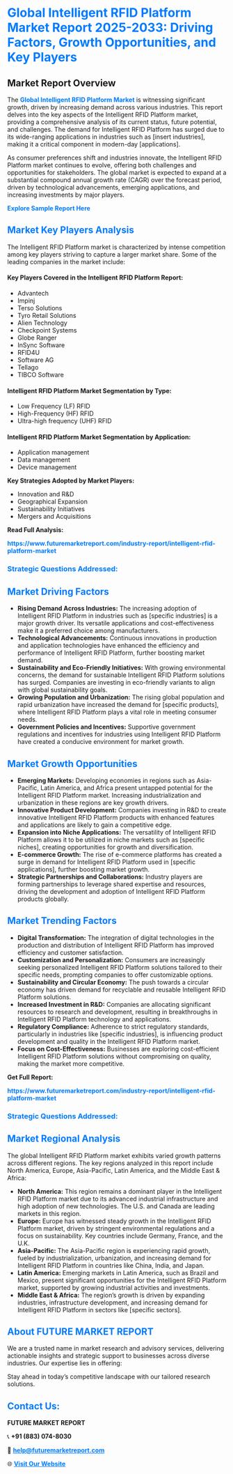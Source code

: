 <h1 style="color: #007BFF;">Global Intelligent RFID Platform Market Report 2025-2033: Driving Factors, Growth Opportunities, and Key Players</h1>

<section id="overview">
<h2>Market Report Overview</h2>
<p>The <a href="https://www.futuremarketreport.com/industry-report/intelligent-rfid-platform-market" style="color: #007BFF; text-decoration: none;"><strong>Global Intelligent RFID Platform Market</strong></a> is witnessing significant growth, driven by increasing demand across various industries. This report delves into the key aspects of the Intelligent RFID Platform market, providing a comprehensive analysis of its current status, future potential, and challenges. The demand for Intelligent RFID Platform has surged due to its wide-ranging applications in industries such as [insert industries], making it a critical component in modern-day [applications].</p>
<p>As consumer preferences shift and industries innovate, the Intelligent RFID Platform market continues to evolve, offering both challenges and opportunities for stakeholders. The global market is expected to expand at a substantial compound annual growth rate (CAGR) over the forecast period, driven by technological advancements, emerging applications, and increasing investments by major players.</p>
</section>

<section id="overview">
<p><a href="https://www.futuremarketreport.com/request-sample/reportId=63401" style="color: #007BFF; text-decoration: none;"><strong>Explore Sample Report Here</strong></a></p>
</section>

<section id="key-players">
<h2 style="color: #007BFF;">Market Key Players Analysis</h2>
<p>The Intelligent RFID Platform market is characterized by intense competition among key players striving to capture a larger market share. Some of the leading companies in the market include:</p>
<h4>Key Players Covered in the Intelligent RFID Platform Report:</h4>
<ul><li>Advantech</li><li>Impinj</li><li>Terso Solutions</li><li>Tyro Retail Solutions</li><li>Alien Technology</li><li>Checkpoint Systems</li><li>Globe Ranger</li><li>InSync Software</li><li>RFID4U</li><li>Software AG</li><li>Tellago</li><li>TIBCO Software</li></ul>
<h4>Intelligent RFID Platform Market Segmentation by Type:</h4>
<ul><li>Low Frequency (LF) RFID</li><li>High-Frequency (HF) RFID</li><li>Ultra-high frequency (UHF) RFID</li></ul>

<h4>Intelligent RFID Platform Market Segmentation by Application:</h4>
<ul><li>Application management</li><li>Data management</li><li>Device management</li></ul>
<p><strong>Key Strategies Adopted by Market Players:</strong></p>
<ul>
<li>Innovation and R&D</li>
<li>Geographical Expansion</li>
<li>Sustainability Initiatives</li>
<li>Mergers and Acquisitions</li>
</ul>
</section>

<section>
<p><strong>Read Full Analysis: </strong></p><a href="https://www.futuremarketreport.com/industry-report/intelligent-rfid-platform-market" style="color: #007BFF; text-decoration: none;"><strong>https://www.futuremarketreport.com/industry-report/intelligent-rfid-platform-market</strong></a>
<h3 style="color: #007BFF;">Strategic Questions Addressed:</h3>
</section>

<section id="driving-factors">
<h2 style="color: #007BFF;">Market Driving Factors</h2>
<ul>
<li><strong>Rising Demand Across Industries:</strong> The increasing adoption of Intelligent RFID Platform in industries such as [specific industries] is a major growth driver. Its versatile applications and cost-effectiveness make it a preferred choice among manufacturers.</li>
<li><strong>Technological Advancements:</strong> Continuous innovations in production and application technologies have enhanced the efficiency and performance of Intelligent RFID Platform, further boosting market demand.</li>
<li><strong>Sustainability and Eco-Friendly Initiatives:</strong> With growing environmental concerns, the demand for sustainable Intelligent RFID Platform solutions has surged. Companies are investing in eco-friendly variants to align with global sustainability goals.</li>
<li><strong>Growing Population and Urbanization:</strong> The rising global population and rapid urbanization have increased the demand for [specific products], where Intelligent RFID Platform plays a vital role in meeting consumer needs.</li>
<li><strong>Government Policies and Incentives:</strong> Supportive government regulations and incentives for industries using Intelligent RFID Platform have created a conducive environment for market growth.</li>
</ul>
</section>

<section id="growth-opportunities">
<h2 style="color: #007BFF;">Market Growth Opportunities</h2>
<ul>
<li><strong>Emerging Markets:</strong> Developing economies in regions such as Asia-Pacific, Latin America, and Africa present untapped potential for the Intelligent RFID Platform market. Increasing industrialization and urbanization in these regions are key growth drivers.</li>
<li><strong>Innovative Product Development:</strong> Companies investing in R&D to create innovative Intelligent RFID Platform products with enhanced features and applications are likely to gain a competitive edge.</li>
<li><strong>Expansion into Niche Applications:</strong> The versatility of Intelligent RFID Platform allows it to be utilized in niche markets such as [specific niches], creating opportunities for growth and diversification.</li>
<li><strong>E-commerce Growth:</strong> The rise of e-commerce platforms has created a surge in demand for Intelligent RFID Platform used in [specific applications], further boosting market growth.</li>
<li><strong>Strategic Partnerships and Collaborations:</strong> Industry players are forming partnerships to leverage shared expertise and resources, driving the development and adoption of Intelligent RFID Platform products globally.</li>
</ul>
</section>

<section id="trending-factors">
<h2 style="color: #007BFF;">Market Trending Factors</h2>
<ul>
<li><strong>Digital Transformation:</strong> The integration of digital technologies in the production and distribution of Intelligent RFID Platform has improved efficiency and customer satisfaction.</li>
<li><strong>Customization and Personalization:</strong> Consumers are increasingly seeking personalized Intelligent RFID Platform solutions tailored to their specific needs, prompting companies to offer customizable options.</li>
<li><strong>Sustainability and Circular Economy:</strong> The push towards a circular economy has driven demand for recyclable and reusable Intelligent RFID Platform solutions.</li>
<li><strong>Increased Investment in R&D:</strong> Companies are allocating significant resources to research and development, resulting in breakthroughs in Intelligent RFID Platform technology and applications.</li>
<li><strong>Regulatory Compliance:</strong> Adherence to strict regulatory standards, particularly in industries like [specific industries], is influencing product development and quality in the Intelligent RFID Platform market.</li>
<li><strong>Focus on Cost-Effectiveness:</strong> Businesses are exploring cost-efficient Intelligent RFID Platform solutions without compromising on quality, making the market more competitive.</li>
</ul>
</section>

<section>
<p><strong>Get Full Report: </strong></p><a href="https://www.futuremarketreport.com/industry-report/intelligent-rfid-platform-market" style="color: #007BFF; text-decoration: none;"><strong>https://www.futuremarketreport.com/industry-report/intelligent-rfid-platform-market</strong></a>
<h3 style="color: #007BFF;">Strategic Questions Addressed:</h3>
</section>


<section id="regional-analysis">
<h2 style="color: #007BFF;">Market Regional Analysis</h2>
<p>The global Intelligent RFID Platform market exhibits varied growth patterns across different regions. The key regions analyzed in this report include North America, Europe, Asia-Pacific, Latin America, and the Middle East & Africa:</p>
<ul>
<li><strong>North America:</strong> This region remains a dominant player in the Intelligent RFID Platform market due to its advanced industrial infrastructure and high adoption of new technologies. The U.S. and Canada are leading markets in this region.</li>
<li><strong>Europe:</strong> Europe has witnessed steady growth in the Intelligent RFID Platform market, driven by stringent environmental regulations and a focus on sustainability. Key countries include Germany, France, and the U.K.</li>
<li><strong>Asia-Pacific:</strong> The Asia-Pacific region is experiencing rapid growth, fueled by industrialization, urbanization, and increasing demand for Intelligent RFID Platform in countries like China, India, and Japan.</li>
<li><strong>Latin America:</strong> Emerging markets in Latin America, such as Brazil and Mexico, present significant opportunities for the Intelligent RFID Platform market, supported by growing industrial activities and investments.</li>
<li><strong>Middle East & Africa:</strong> The region’s growth is driven by expanding industries, infrastructure development, and increasing demand for Intelligent RFID Platform in sectors like [specific sectors].</li>
</ul>
</section>

<footer>
<h2 style="color: #007BFF;">About FUTURE MARKET REPORT</h2>
<p>We are a trusted name in market research and advisory services, delivering actionable insights and strategic support to businesses across diverse industries. Our expertise lies in offering:</p>

<p>Stay ahead in today’s competitive landscape with our tailored research solutions.</p>

<h2 style="color: #007BFF;">Contact Us:</h2>
<p><strong>FUTURE MARKET REPORT</strong></p>
<p>📞 <strong>+91 (883) 074-8030</strong></p>
<p>📧 <strong><a href="mailto:help@futuremarketreport.com" style="color: #007BFF;">help@futuremarketreport.com</a></strong></p>
<p>🌐 <strong><a href="https://www.futuremarketreport.com/" style="color: #007BFF;">Visit Our Website</a></strong></p>
</footer>